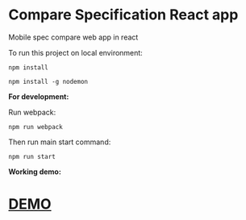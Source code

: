 # Compare Specification React app

Mobile spec compare web app in react

To run this project on local environment:

`npm install`

`npm install -g nodemon`

**For development:**

Run webpack:

`npm run webpack`

Then run main start command:

`npm run start`

**Working demo:**
# [DEMO](https://spec-comparison-react.herokuapp.com/)
